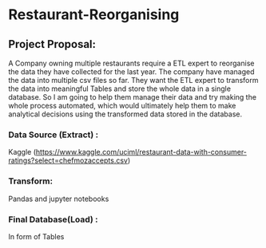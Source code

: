 # Restaurant-Reorganising

## Project Proposal:

A Company owning multiple restaurants require a ETL expert to reorganise the data they have collected for the last year. 
The company have managed the data into multiple csv files so far. They want the ETL expert to transform the data into meaningful Tables and store the whole data in 
a single database. So I am going to help them manage their data and try making the whole process automated, which would ultimately help them to make analytical decisions using the transformed data stored in the database.

### Data Source (Extract) :
Kaggle (https://www.kaggle.com/uciml/restaurant-data-with-consumer-ratings?select=chefmozaccepts.csv)

### Transform:
Pandas and jupyter notebooks

### Final Database(Load) : 
In form of Tables



